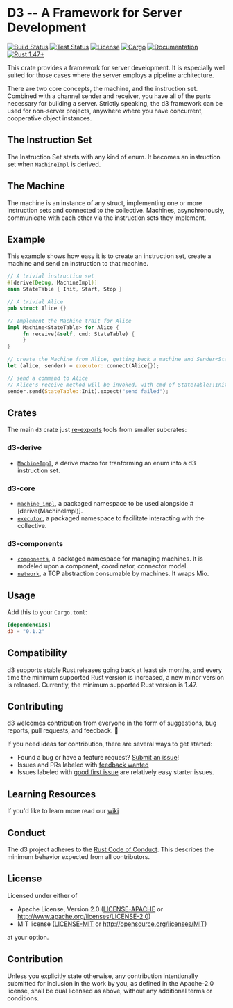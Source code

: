# D3 -- A Framework for Server Development

[![Build Status](https://github.com/BruceBrown/d3/workflows/Rust/badge.svg)](
https://github.com/brucebrown/d3/actions)
[![Test Status](https://github.com/BruceBrown/d3/workflows/Tests/badge.svg)](
https://github.com/brucebrown/d3/actions)
[![License](https://img.shields.io/badge/license-MIT%20OR%20Apache--2.0-blue.svg)](
https://github.com/BruceBrown/d3#license)
[![Cargo](https://img.shields.io/crates/v/d3.svg)](
https://crates.io/crates/d3)
[![Documentation](https://docs.rs/d3/badge.svg)](
https://docs.rs/d3)
[![Rust 1.47+](https://img.shields.io/badge/rust-1.47+-color.svg)](
https://www.rust-lang.org)


This crate provides a framework for server development. It is especially
well suited for those cases where the server employs a pipeline architecture.

There are two core concepts, the machine, and the instruction set. Combined
with a channel sender and receiver, you have all of the parts necessary for
building a server. Strictly speaking, the d3 framework can be used for non-server
projects, anywhere where you have concurrent, cooperative object instances.

## The Instruction Set
The Instruction Set starts with any kind of enum. It becomes an instruction set
when `MachineImpl` is derived.

## The Machine
The machine is an instance of any struct, implementing one or more instruction sets
and connected to the collective. Machines, asynchronously, communicate with each
other via the instruction sets they implement.

## Example
This example shows how easy it is to create an instruction set, create a machine
and send an instruction to that machine.
``` rust
// A trivial instruction set
#[derive(Debug, MachineImpl)]
enum StateTable { Init, Start, Stop }

// A trivial Alice
pub struct Alice {}

// Implement the Machine trait for Alice
impl Machine<StateTable> for Alice {
     fn receive(&self, cmd: StateTable) {
     }
}

// create the Machine from Alice, getting back a machine and Sender<StateTable>.
let (alice, sender) = executor::connect(Alice{});

// send a command to Alice
// Alice's receive method will be invoked, with cmd of StateTable::Init.
sender.send(StateTable::Init).expect("send failed");
```

## Crates
The main `d3` crate just [re-exports](src/lib.rs) tools from smaller subcrates:
### d3-derive
* [`MachineImpl`](d3-derive), a derive macro for tranforming an enum into a d3 instruction set.
### d3-core
* [`machine_impl`](d3-core), a packaged namespace to be used alongside <quote>#[derive(MachineImpl)]</quote>.
* [`executor`](d3-core), a packaged namespace to facilitate interacting with the collective.
### d3-components
* [`components`](d3-components), a packaged namespace for managing machines. It is modeled upon a component, coordinator, connector model.
* [`network`](d3-components), a TCP abstraction consumable by machines. It wraps Mio.

## Usage

Add this to your `Cargo.toml`:

```toml
[dependencies]
d3 = "0.1.2"
```

## Compatibility

d3 supports stable Rust releases going back at least six months,
and every time the minimum supported Rust version is increased, a new minor
version is released. Currently, the minimum supported Rust version is 1.47.

## Contributing

d3 welcomes contribution from everyone in the form of suggestions, bug reports,
pull requests, and feedback. 💛

If you need ideas for contribution, there are several ways to get started:
* Found a bug or have a feature request?
[Submit an issue](https://github.com/brucebrown/d3/issues/new)!
* Issues and PRs labeled with
[feedback wanted](https://github.com/brucebrown/d3/issues?utf8=%E2%9C%93&q=is%3Aopen+sort%3Aupdated-desc+label%3A%22feedback+wanted%22+)
* Issues labeled with
  [good first issue](https://github.com/brucebrown/d3/issues?q=is%3Aissue+is%3Aopen+sort%3Aupdated-desc+label%3A%22good+first+issue%22)
  are relatively easy starter issues.

## Learning Resources

If you'd like to learn more read our [wiki](https://github.com/brucebrown/d3/wiki)

## Conduct

The d3 project adheres to the
[Rust Code of Conduct](https://github.com/rust-lang/rust/blob/master/CODE_OF_CONDUCT.md).
This describes the minimum behavior expected from all contributors.

## License

Licensed under either of

 * Apache License, Version 2.0 ([LICENSE-APACHE](LICENSE-APACHE) or http://www.apache.org/licenses/LICENSE-2.0)
 * MIT license ([LICENSE-MIT](LICENSE-MIT) or http://opensource.org/licenses/MIT)

at your option.


## Contribution

Unless you explicitly state otherwise, any contribution intentionally submitted
for inclusion in the work by you, as defined in the Apache-2.0 license, shall be
dual licensed as above, without any additional terms or conditions.
